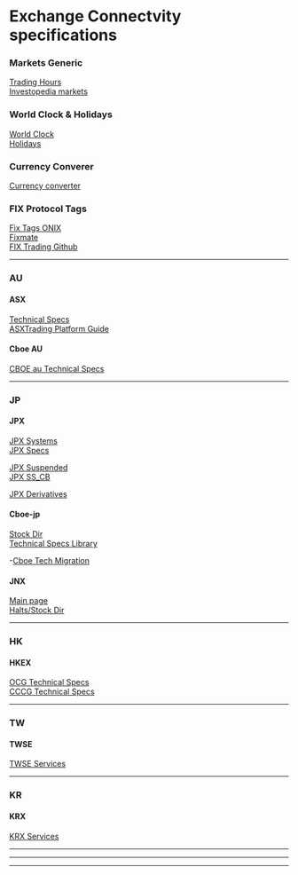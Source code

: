 # Exchange Connectvity specifications

### Markets Generic
[Trading Hours](https://www.tradinghours.com/markets)<br />
[Investopedia markets](https://www.investopedia.com/ask/answers/040115/when-do-stock-market-exchanges-close.asp) <br />

### World Clock & Holidays<br />
[World Clock](https://www.timeanddate.com/worldclock/personal.html?cities=179,136,248,102,236,176)<br />
[Holidays](https://www.timeanddate.com/calendar/?year=2023&country=26)<br />

### Currency Converer<br />
[Currency converter](https://finance.yahoo.com/currency-converter/)<br />

### FIX Protocol Tags<br />
[Fix Tags ONIX](https://www.onixs.biz/fix-dictionary/4.4/fields_by_tag.html)<br />
[Fixmate](https://fiximate.fixtrading.org/)<br />
[FIX Trading Github](https://github.com/FIXTradingCommunity)<br />

-------------------------------------------------------------
### AU<br />
#### ASX<br />
[Technical Specs](https://www.asxonline.com/public/documents/asx-trade-technical-library.html)<br />
[ASXTrading Platform Guide](https://www.asx.com.au/documents/products/asx-24-trading-platform-guide.pdf)<br />

#### Cboe AU<br />
[CBOE au Technical Specs](https://www.cboe.com/au/equities/support/technical/)<br />

-------------------------------------------------------------
### JP<br />
#### JPX<br />
[JPX Systems](https://www.jpx.co.jp/english/systems/index.html)<br />
[JPX Specs](https://faqsd.jpx.co.jp/faq/show/3984?site_domain=en_application)<br />

[JPX Suspended](https://www.jpx.co.jp/english/markets/equities/suspended/index.html)<br />
[JPX SS_CB](https://www.jpx.co.jp/english/markets/equities/ss-reg/index.html)<br />

[JPX Derivatives](https://www.jpx.co.jp/english/derivatives/rules/index.html)<br />

#### Cboe-jp<br />
[Stock Dir](https://www.cboe.co.jp/en/get-connected/)<br />
[Technical Specs Library](https://www.cboe.co.jp/en/get-connected/get-connected-library/)<br />

-[Cboe Tech Migration](https://assets.website-files.com/62a7b0d177e4ab9ab3537a6e/62fabd1585594085f64e361a_Cboe%20Japan%20Technology%20Migration%20Overview%2C%20FINAL%20ENGLISH.pdf)

#### JNX<br />
[Main page](https://www.japannext.co.jp/)<br />
[Halts/Stock Dir](https://www.japannext.co.jp/en/trading)<br />

-------------------------------------------------------------
### HK<br />
#### HKEX<br />
[OCG Technical Specs](https://www.hkex.com.hk/Mutual-Market/Stock-Connect/Reference-Materials/Technical-Documents?sc_lang=en)<br />
[CCCG Technical Specs](https://www.hkex.com.hk/Mutual-Market/Stock-Connect/Reference-Materials/Technical-Documents/CCCG-Specifications?sc_lang=en)<br />

-------------------------------------------------------------
### TW<br />
#### TWSE
[TWSE Services](https://www.twse.com.tw/en/about/company/service.html)<br />

-------------------------------------------------------------
### KR<br />
#### KRX<br />
[KRX Services](https://global.krx.co.kr/contents/GLB/04/0402/0402020000/GLB0402020000.jsp)<br />

-------------------------------------------------------------

-------------------------------------------------------------

-------------------------------------------------------------